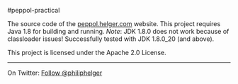 #peppol-practical

The source code of the [peppol.helger.com](http://peppol.helger.com) website.
This project requires Java 1.8 for building and running. *Note*: JDK 1.8.0 does not work because of classloader issues! Successfully tested with JDK 1.8.0_20 (and above).

This project is licensed under the Apache 2.0 License.

---

On Twitter: <a href="https://twitter.com/philiphelger">Follow @philiphelger</a>
